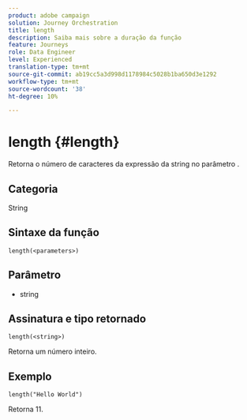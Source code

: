 ```yaml
---
product: adobe campaign
solution: Journey Orchestration
title: length
description: Saiba mais sobre a duração da função
feature: Journeys
role: Data Engineer
level: Experienced
translation-type: tm+mt
source-git-commit: ab19cc5a3d998d1178984c5028b1ba650d3e1292
workflow-type: tm+mt
source-wordcount: '38'
ht-degree: 10%

---
```



# length {#length}

Retorna o número de caracteres da expressão da string no parâmetro .

## Categoria

String

## Sintaxe da função

`length(<parameters>)`

## Parâmetro

* string

## Assinatura e tipo retornado

`length(<string>)`

Retorna um número inteiro.

## Exemplo

`length("Hello World")`

Retorna 11.
